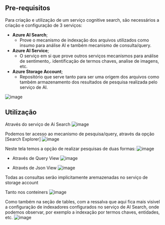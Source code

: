 ## Pre-requisitos
Para criação e utilização de um serviço cognitive search, são necessários a criação e configuração de 3 serviços:
- **Azure AI Search**;
  - Prove o mecanismo de indexação dos arquivos utilizados como insumo para análise AI e também mecanismo de consulta/query.
- **Azure AI Service**;
   - O serviço em si que prove outros serviços mecanismos para análise de sentimento,. identificação de termos chaves, analise de imagens, etc.
- **Azure Storage Account**;
  - Repositório que serve tanto para ser uma origem dos arquivos como também armazenamento dos resultados de pesquisa realizada pelo serviço de AI.

![image](https://github.com/philipp-moreira/dio-ai900-cognitive-search/assets/17642499/08f5d244-a3b4-4307-b485-0c1396dbeb01)

## Utilização

Através do serviço de Ai Search
![image](https://github.com/philipp-moreira/dio-ai900-cognitive-search/assets/17642499/66fdd90e-47ec-4922-9340-f0a85a870bab)

Podemos ter acesso ao mecanismo de pesquisa/query, através da opção [Search Explorer]
![image](https://github.com/philipp-moreira/dio-ai900-cognitive-search/assets/17642499/8cdb26b7-f7c3-4d27-98d2-7a22c9422b21)

Neste tela temos a opção de realizar pesquisas de duas formas:
![image](https://github.com/philipp-moreira/dio-ai900-cognitive-search/assets/17642499/f6d3a915-9a1d-476f-b94e-8489b2e048df)

- Através de Query View
  ![image](https://github.com/philipp-moreira/dio-ai900-cognitive-search/assets/17642499/da260565-cc2d-45bb-a251-a5903b9dd63f)

- Através de Json View
  ![image](https://github.com/philipp-moreira/dio-ai900-cognitive-search/assets/17642499/06112884-c972-4d2f-b2d7-b6d32be47c15)

Todas as consultas serão implicitamente aremazenadas no serviço de storage account

Tanto nos conteiners
![image](https://github.com/philipp-moreira/dio-ai900-cognitive-search/assets/17642499/0916f42e-9e66-40ab-91b9-82ff75e6d1c7)

Como também na seção de tables, com a ressalva que aqui fica mais visivel a configuração de indexadores configurados no serviço de AI Search,
onde podemos observar, por exemplo a indexação por termos chaves, entidades, etc.
![image](https://github.com/philipp-moreira/dio-ai900-cognitive-search/assets/17642499/48452fb3-32aa-4f3c-951c-260fcd9a448f)
